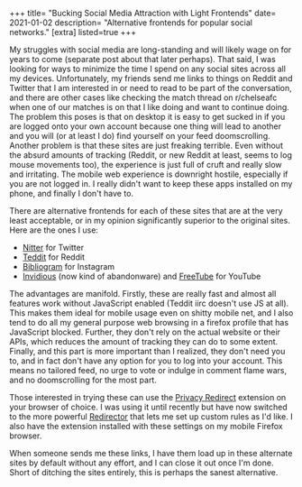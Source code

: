 +++
title= "Bucking Social Media Attraction with Light Frontends"
date= 2021-01-02
description= "Alternative frontends for popular social networks."
[extra]
listed=true
+++

My struggles with social media are long-standing and will likely wage on for years to come (separate post about that later perhaps). That said, I was looking for ways to minimize the time I spend on any social sites across all my devices. Unfortunately, my friends send me links to things on Reddit and Twitter that I am interested in or need to read to be part of the conversation, and there are other cases like checking the match thread on r/chelseafc when one of our matches is on that I like doing and want to continue doing. The problem this poses is that on desktop it is easy to get sucked in if you are logged onto your own account because one thing will lead to another and you will (or at least I do) find yourself on your feed doomscrolling. Another problem is that these sites are just freaking terrible. Even without the absurd amounts of tracking (Reddit, or new Reddit at least, seems to log mouse movements too), the experience is just full of cruft and really slow and irritating. The mobile web experience is downright hostile, especially if you are not logged in. I really didn't want to keep these apps installed on my phone, and finally I don't have to.

There are alternative frontends for each of these sites that are at the very least acceptable, or in my opinion significantly superior to the original sites. Here are the ones I use:

* [Nitter](https://nitter.net) for Twitter
* [Teddit](https://teddit.net) for Reddit
* [Bibliogram](https://bibliogram.art) for Instagram
* [Invidious](https://invidious.snopyta.org/) (now kind of abandonware) and [FreeTube](https://freetubeapp.io/) for YouTube

The advantages are manifold. Firstly, these are really fast and almost all features work without JavaScript enabled (Teddit iirc doesn't use JS at all). This makes them ideal for mobile usage even on shitty mobile net, and I also tend to do all my general purpose web browsing in a firefox profile that has JavaScript blocked. Further, they don't rely on the actual website or their APIs, which reduces the amount of tracking they can do to some extent. Finally, and this part is more important than I realized, they don't need you to, and in fact don't have any option for you to log into your account. This means no tailored feed, no urge to vote or indulge in comment flame wars, and no doomscrolling for the most part. 

Those interested in trying these can use the [Privacy Redirect](https://github.com/SimonBrazell/privacy-redirect) extension on your browser of choice. I was using it until recently but have now switched to the more powerful [Redirector](https://github.com/einaregilsson/Redirector) that lets me set up custom rules as I'd like. I also have the extension installed with these settings on my mobile Firefox browser.

When someone sends me these links, I have them load up in these alternate sites by default without any effort, and I can close it out once I'm done. Short of ditching the sites entirely, this is perhaps the sanest alternative.
